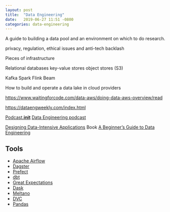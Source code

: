 ```yaml
---
layout: post
title:  "Data Engineering"
date:   2019-06-27 11:51 -0800
categories: data-engineering
---
```



A guide to building a data pool and an environment on which to do research.

privacy, regulation, ethical issues and anti-tech backlash


Pieces of infrastructure

Relational databases
key-value stores
object stores (S3)

Kafka
Spark
Flink
Beam


How to build and operate a data lake in cloud providers


https://www.waitingforcode.com/data-aws/doing-data-aws-overview/read

https://dataengweekly.com/index.html


[Podcast.__init__][102]
[Data Engineering podcast][103]

[Designing Data-Intensive Applications][1] Book
[A Beginner’s Guide to Data Engineering][2]


## Tools

- [Apache Airflow][3]
- [Dagster][4]
- [Prefect][5]
- [dbt][6]
- [Great Expectations][7]
- [Dask][8]
- [Meltano][9]
- [DVC][10]
- [Pandas][11]


[1]: https://dataintensive.net/
[2]: https://medium.com/@rchang/a-beginners-guide-to-data-engineering-part-i-4227c5c457d7
[3]: https://airflow.apache.org/
[4]: https://dagster.io/
[5]: https://www.prefect.io/
[6]: https://www.getdbt.com/
[7]: https://github.com/great-expectations/great_expectations
[8]: https://dask.org/
[9]: https://meltano.com/
[10]: https://dvc.org/
[11]: https://pandas.pydata.org/

[101]: https://talkpython.fm/episodes/show/302/the-data-engineering-landscape-in-2021
[102]: https://www.pythonpodcast.com/
[103]: https://www.dataengineeringpodcast.com/
